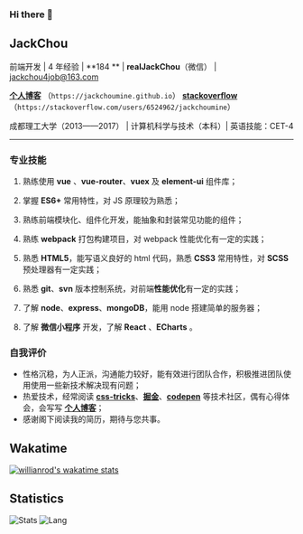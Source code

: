 ### Hi there 👋

## JackChou

前端开发 | 4 年经验 | **184 ** | **realJackChou**（微信） | jackchou4job@163.com

**[个人博客](https://jackchoumine.github.io/)** （`https://jackchoumine.github.io`） **[stackoverflow](https://stackoverflow.com/users/6524962/jackchoumine)**（`https://stackoverflow.com/users/6524962/jackchoumine`）

成都理工大学（2013——2017） | 计算机科学与技术（本科）| 英语技能：CET-4

---

### 专业技能

1. 熟练使用 **vue** 、**vue-router**、**vuex** 及 **element-ui** 组件库；

2. 掌握 **ES6+** 常用特性，对 JS 原理较为熟悉；

3. 熟练前端模块化、组件化开发，能抽象和封装常见功能的组件；

4. 熟练 **webpack** 打包构建项目，对 webpack 性能优化有一定的实践；

5. 熟悉 **HTML5**，能写语义良好的 html 代码，熟悉 **CSS3** 常用特性，对 **SCSS** 预处理器有一定实践；

6. 熟悉 **git**、**svn** 版本控制系统，对前端**性能优化**有一定的实践；

7. 了解 **node**、**express**、**mongoDB**，能用 node 搭建简单的服务器；

8. 了解 **微信小程序** 开发，了解 **React** 、**ECharts** 。


### 自我评价

- 性格沉稳，为人正派，沟通能力较好，能有效进行团队合作，积极推进团队使用使用一些新技术解决现有问题；
- 热爱技术，经常阅读 **[css-tricks](https://css-tricks.com/)**、**[掘金](https://juejin.im/timeline)**、**[codepen](https://codepen.io/)** 等技术社区，偶有心得体会，会写写 **[个人博客](https://jackchoumine.github.io/)**；
- 感谢阁下阅读我的简历，期待与您共事。

## Wakatime
[![willianrod's wakatime stats](https://github-readme-stats.vercel.app/api/wakatime?username=JackChouMine)](https://github.com/anuraghazra/github-readme-stats)


## Statistics
![Stats](https://github-readme-stats.vercel.app/api?username=jackchoumine)
![Lang](https://github-readme-stats.vercel.app/api/top-langs/?username=jackchoumine&hide=ipynb,html&layout=compact)
